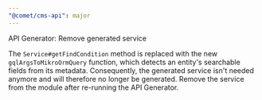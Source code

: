 ```yaml
---
"@comet/cms-api": major
---
```


API Generator: Remove generated service

The `Service#getFindCondition` method is replaced with the new `gqlArgsToMikroOrmQuery` function, which detects an entity's searchable fields from its metadata.
Consequently, the generated service isn't needed anymore and will therefore no longer be generated.
Remove the service from the module after re-running the API Generator.
